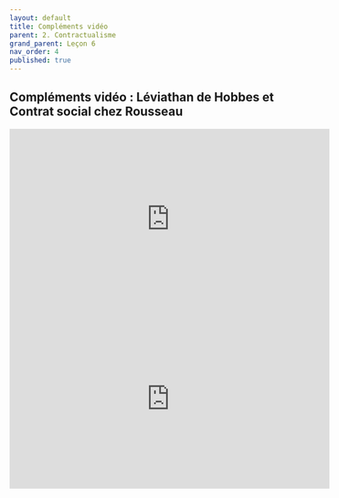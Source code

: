 ```yaml
---
layout: default
title: Compléments vidéo
parent: 2. Contractualisme
grand_parent: Leçon 6
nav_order: 4
published: true
---
```

## Compléments vidéo : Léviathan de Hobbes et Contrat social chez Rousseau

<iframe width="560" height="315" src="https://www.youtube.com/embed/8sYAaiDjf0U?si=I8Rgo-HzZyvTBr8Y" title="YouTube video player" frameborder="0" allow="accelerometer; autoplay; clipboard-write; encrypted-media; gyroscope; picture-in-picture; web-share" referrerpolicy="strict-origin-when-cross-origin" allowfullscreen></iframe>

<iframe width="560" height="315" src="https://www.youtube.com/embed/tToAS8pUXzU?si=2eIZoz0eiRY8QPl4" title="YouTube video player" frameborder="0" allow="accelerometer; autoplay; clipboard-write; encrypted-media; gyroscope; picture-in-picture; web-share" referrerpolicy="strict-origin-when-cross-origin" allowfullscreen></iframe>